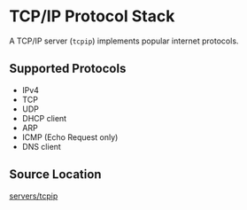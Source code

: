 # TCP/IP Protocol Stack
A TCP/IP server (`tcpip`) implements popular internet protocols.

## Supported Protocols
- IPv4
- TCP
- UDP
- DHCP client
- ARP
- ICMP (Echo Request only)
- DNS client

## Source Location
[servers/tcpip](https://github.com/nuta/resea/tree/master/servers/tcpip)
